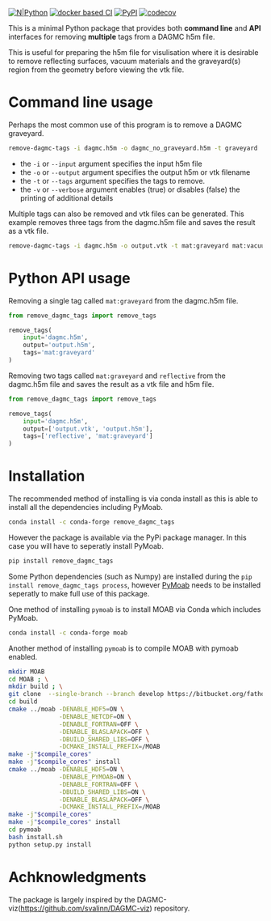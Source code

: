 [![N|Python](https://www.python.org/static/community_logos/python-powered-w-100x40.png)](https://www.python.org)
[![docker based CI](https://github.com/svalinn/remove_dagmc_tags/actions/workflows/docker_ci.yml/badge.svg)](https://github.com/svalinn/remove_dagmc_tags/actions/workflows/docker_ci.yml)
[![PyPI](https://img.shields.io/pypi/v/remove-dagmc-tags?color=brightgreen&label=pypi&logo=grebrightgreenen&logoColor=green)](https://pypi.org/project/remove-dagmc-tags/)
[![codecov](https://codecov.io/gh/svalinn/remove_dagmc_tags/branch/main/graph/badge.svg)](https://codecov.io/gh/svalinn/remove_dagmc_tags)

This is a minimal Python package that provides both **command line** and **API** interfaces for removing **multiple** tags from a DAGMC h5m file.

This is useful for preparing the h5m file for visulisation where it is desirable to remove reflecting surfaces, vacuum materials and the graveyard(s) region
from the geometry before viewing the vtk file.


# Command line usage

Perhaps the most common use of this program is to remove a DAGMC graveyard.
```bash
remove-dagmc-tags -i dagmc.h5m -o dagmc_no_graveyard.h5m -t graveyard
```

- the ```-i``` or ```--input``` argument specifies the input h5m file
- the ```-o``` or ```--output``` argument specifies the output h5m or vtk filename
- the ```-t``` or ```--tags``` argument specifies the tags to remove.
- the ```-v``` or ```--verbose``` argument enables (true) or disables (false) the printing of additional details

Multiple tags can also be removed and vtk files can be generated. This example
removes three tags from the dagmc.h5m file and saves the result as a vtk file.

```bash
remove-dagmc-tags -i dagmc.h5m -o output.vtk -t mat:graveyard mat:vacuum reflective
```

# Python API usage

Removing a single tag called ```mat:graveyard``` from the dagmc.h5m file.

```python
from remove_dagmc_tags import remove_tags

remove_tags(
    input='dagmc.h5m',
    output='output.h5m',
    tags='mat:graveyard'
)
```

Removing two tags called ```mat:graveyard``` and ```reflective``` from the
dagmc.h5m file and saves the result as a vtk file and h5m file.

```python
from remove_dagmc_tags import remove_tags

remove_tags(
    input='dagmc.h5m',
    output=['output.vtk', 'output.h5m'],
    tags=['reflective', 'mat:graveyard']
)
```

# Installation

The recommended method of installing is via conda install as this is able to
install all the dependencies including PyMoab.
```bash
conda install -c conda-forge remove_dagmc_tags
```

However the package is available via the PyPi package manager. In this case you
will have to seperatly install PyMoab.

```bash
pip install remove_dagmc_tags
```

Some Python dependencies (such as Numpy) are installed during the ```pip install remove_dagmc_tags process```, however [PyMoab](https://bitbucket.org/fathomteam/moab/src/master/) needs to be installed seperatly to make full use of this package.


One method of installing ```pymoab``` is to install MOAB via Conda which
includes PyMoab.

```bash
conda install -c conda-forge moab
```

Another method of installing ```pymoab``` is to compile MOAB with pymoab enabled.

```bash
mkdir MOAB
cd MOAB ; \
mkdir build ; \
git clone  --single-branch --branch develop https://bitbucket.org/fathomteam/moab.git
cd build
cmake ../moab -DENABLE_HDF5=ON \
              -DENABLE_NETCDF=ON \
              -DENABLE_FORTRAN=OFF \
              -DENABLE_BLASLAPACK=OFF \
              -DBUILD_SHARED_LIBS=OFF \
              -DCMAKE_INSTALL_PREFIX=/MOAB
make -j"$compile_cores"
make -j"$compile_cores" install
cmake ../moab -DENABLE_HDF5=ON \
              -DENABLE_PYMOAB=ON \
              -DENABLE_FORTRAN=OFF \
              -DBUILD_SHARED_LIBS=ON \
              -DENABLE_BLASLAPACK=OFF \
              -DCMAKE_INSTALL_PREFIX=/MOAB
make -j"$compile_cores"
make -j"$compile_cores" install
cd pymoab
bash install.sh
python setup.py install
```


# Achknowledgments

The package is largely inspired by the DAGMC-viz(https://github.com/svalinn/DAGMC-viz) repository. 
